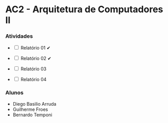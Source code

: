 # AC2 - Arquitetura de Computadores II
  

### Atividades 

 - <input type="checkbox"> Relatório 01 ✔

 - <input type="checkbox"> Relatório 02 ✔

 - <input type="checkbox"> Relatório 03 

 - <input type="checkbox"> Relatório 04


   

### Alunos
<ul>
  <li>
   Diego Basilio Arruda
  </li>
  <li>
   Guilherme Froes
  </li>
  <li>
    Bernardo Temponi
  </li>
<ul>

